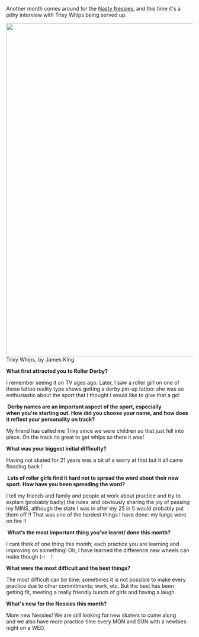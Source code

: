 <html><body><p>Another month comes around for the <a href="http://nastynessiesrollergirls.wordpress.com/">Nasty Nessies</a>, and this time it's a pithy interview with Trixy Whips being served up.

<a href="http://www.scottishrollerderbyblog.com/2012/05/trixie.jpeg"><img class="size-full wp-image-1267" title="trixie" src="http://www.scottishrollerderbyblog.com/2012/05/trixie.jpeg" alt="" width="560" height="898"></a> Trixy Whips, by James King

<strong>What first attracted you to Roller Derby?</strong>

I remember seeing it on TV ages ago. Later, I saw a roller girl on one of these tattoo reality type shows getting a derby pin-up tattoo: she was so enthusiastic about the sport that I thought I would like to give that a go!

<strong> Derby names are an important aspect of the sport, especially when you're starting out. How did you choose your name, and how does it reflect your personality on track?</strong>

My friend has called me Trixy since we were children so that just fell into place. On the track its great to get whips so there it was!

<strong>What was your biggest initial difficulty?</strong>

Having not skated for 21 years was a bit of a worry at first but it all came flooding back !

<strong> Lots of roller girls find it hard not to spread the word about their new sport. How have you been spreading the word?</strong>

I tell my friends and family and people at work about practice and try to explain (probably badly) the rules  and obviously sharing the joy of passing my MINS, although the state I was in after my 25 in 5 would probably put them off !! That was one of the hardest things I have done: my lungs were on fire !!

<strong> What’s the most important thing you’ve learnt/ done this month?</strong>

<strong></strong>I cant think of one thing this month; each practice you are learning and improving on something! Oh, I have learned the difference new wheels can make though (-:    !

<strong>What were the most difficult and the best things?</strong>

The most difficult can be time: sometimes it is not possible to make every practice due to other commitments; work, etc. But the best has been getting fit, meeting a really friendly bunch of girls and having a laugh.

<strong>What's new for the Nessies this month?</strong>

More new Nessies! We are still looking for new skaters to come along and we also have more practice time every MON and SUN with a newbies night on a WED.
</p><div></div></body></html>
